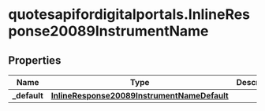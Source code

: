 # quotesapifordigitalportals.InlineResponse20089InstrumentName

## Properties

Name | Type | Description | Notes
------------ | ------------- | ------------- | -------------
**_default** | [**InlineResponse20089InstrumentNameDefault**](InlineResponse20089InstrumentNameDefault.md) |  | [optional] 


